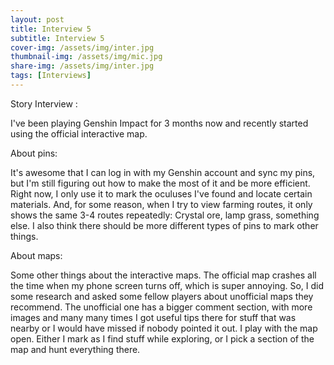 ```yaml
---
layout: post
title: Interview 5
subtitle: Interview 5
cover-img: /assets/img/inter.jpg
thumbnail-img: /assets/img/mic.jpg
share-img: /assets/img/inter.jpg
tags: [Interviews]
---
```


Story Interview :

I've been playing Genshin Impact for 3 months now and recently started using the official
interactive map.

About pins:

It's awesome that I can log in with my Genshin account and sync my pins, but I'm still
figuring out how to make the most of it and be more efficient.
Right now, I only use it to mark the oculuses I've found and locate certain materials.
And, for some reason, when I try to view farming routes, it only shows the same 3-4 routes
repeatedly: Crystal ore, lamp grass, something else.
I also think there should be more different types of pins to mark other things.


About maps:

Some other things about the interactive maps. The official map crashes all the time when my
phone screen turns off, which is super annoying.
So, I did some research and asked some fellow players about unofficial maps they
recommend.
The unofficial one has a bigger comment section, with more images and many many times I
got useful tips there for stuff that was nearby or I would have missed if nobody pointed it out.
I play with the map open. Either I mark as I find stuff while exploring, or I pick a section of the
map and hunt everything there.
